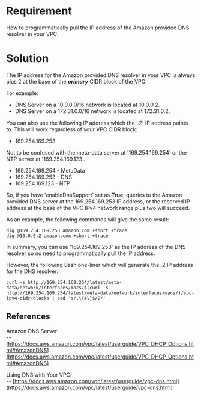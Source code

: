 
# Requirement
How to programmatically pull the IP address of the Amazon provided DNS resolver in your VPC.

  
# Solution

The IP address for the Amazon provided DNS resolver in your VPC is always plus 2 at the base of the  **_primary_** CIDR block of the VPC.

For example:
 - DNS Server on a 10.0.0.0/16 network is located at 10.0.0.2. 
 - DNS Server on a 172.31.0.0/16 network is located at 172.31.0.2.

You can also use the following IP address which the '.2' IP address points to. This will work regardless of your VPC CIDR block:
 - 169.254.169.253
 
Not to be confused with the meta-data server at '169.254.169.254' or the NTP server at '169.254.169.123'.
 - 169.254.169.254 - MetaData
 - 169.254.169.253 - DNS
 - 169.254.169.123 - NTP

So, if you have 'enableDnsSupport' set as  **True**; queries to the Amazon provided DNS server at the 169.254.169.253 IP address, or the reserved IP address at the base of the VPC IPv4 network range plus two will succeed.

As an example, the following commands will give the same result:

    dig @169.254.169.253 amazon.com +short +trace
    dig @10.0.0.2 amazon.com +short +trace

In summary, you can use '169.254.169.253' as the IP address of the DNS resolver so no need to programmatically pull the IP address.

However, the following Bash one-liner which will generate the .2 IP address for the DNS resolver:

    curl -s http://169.254.169.254/latest/meta-data/network/interfaces/macs/$(curl -s http://169.254.169.254/latest/meta-data/network/interfaces/macs/)/vpc-ipv4-cidr-blocks | sed 's/.\{4\}$/2/'

  
## References
Amazon DNS Server:  
--  [https://docs.aws.amazon.com/vpc/latest/userguide/VPC_DHCP_Options.html#AmazonDNS](https://docs.aws.amazon.com/vpc/latest/userguide/VPC_DHCP_Options.html#AmazonDNS)

Using DNS with Your VPC:  
--  [https://docs.aws.amazon.com/vpc/latest/userguide/vpc-dns.html](https://docs.aws.amazon.com/vpc/latest/userguide/vpc-dns.html)
